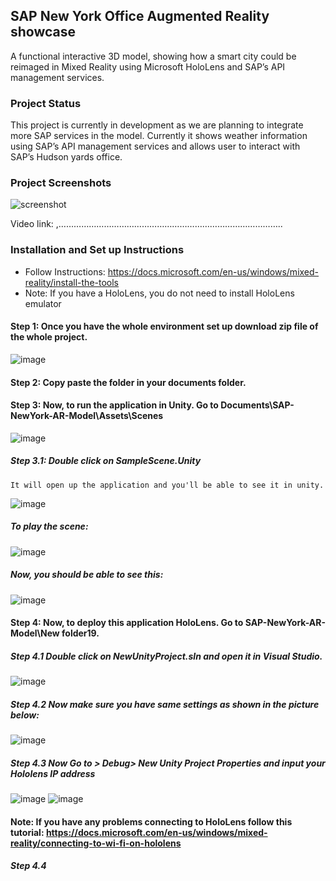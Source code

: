 ## SAP New York Office Augmented Reality showcase
A functional interactive 3D model, showing how a smart city could be reimaged in Mixed Reality using Microsoft HoloLens and SAP’s API management services. 

### Project Status
This project is currently in development as we are planning to integrate more SAP services in the model. Currently it shows weather information using SAP’s API management services and allows user to interact with SAP’s Hudson yards office.

### Project Screenshots
 
![screenshot](https://user-images.githubusercontent.com/24690198/44671229-f1e07900-a9f2-11e8-9db3-3be2e9553485.JPG)
 

Video link: ,……………………………………………………………………………..

### Installation and Set up Instructions

- Follow Instructions: https://docs.microsoft.com/en-us/windows/mixed-reality/install-the-tools
- Note: If you have a HoloLens, you do not need to install HoloLens emulator
 
#### Step 1: Once you have the whole environment set up download zip file of the whole project.

 ![image](https://user-images.githubusercontent.com/24690198/44673502-b4cbb500-a9f9-11e8-98d1-32543e8e2a35.png)

#### Step 2: Copy paste the folder in your documents folder.

#### Step 3: Now, to run the application in Unity. Go to Documents\SAP-NewYork-AR-Model\Assets\Scenes
   ![image](https://user-images.githubusercontent.com/24690198/44673757-6539b900-a9fa-11e8-9c54-66d990fc4abc.png)
   
   
   
   ##### Step 3.1: Double click on SampleScene.Unity
    It will open up the application and you'll be able to see it in unity. 
   ![image](https://user-images.githubusercontent.com/24690198/44674203-d1b4b800-a9fa-11e8-8ecc-ab8a00086f84.png)




   ##### To play the scene:
   ![image](https://user-images.githubusercontent.com/24690198/44675013-4688f180-a9fd-11e8-8544-075cb8309644.png)




   ##### Now, you should be able to see this:
   ![image](https://user-images.githubusercontent.com/24690198/44675180-c020df80-a9fd-11e8-9874-006d33911233.png)

 
 
 #### Step 4: Now, to deploy this application HoloLens. Go to SAP-NewYork-AR-Model\New folder19.
   ##### Step 4.1 Double click on NewUnityProject.sln and open it in Visual Studio. 
   ![image](https://user-images.githubusercontent.com/24690198/44786274-97195f80-ab61-11e8-9520-e899241438d0.png)
   
   
   ##### Step 4.2 Now make sure you have same settings as shown in the picture below:
   ![image](https://user-images.githubusercontent.com/24690198/44786365-df388200-ab61-11e8-80a4-d738bf9a4874.png)

   ##### Step 4.3 Now Go to > Debug> New Unity Project Properties and input your Hololens IP address
   ![image](https://user-images.githubusercontent.com/24690198/44786389-f4151580-ab61-11e8-8930-c4cad19bbc92.png)
   ![image](https://user-images.githubusercontent.com/24690198/44790416-490a5900-ab6d-11e8-9ca8-dc5b71b7ae12.png)




 #### Note: If you have any problems connecting to HoloLens follow this tutorial: https://docs.microsoft.com/en-us/windows/mixed-reality/connecting-to-wi-fi-on-hololens

  ##### Step 4.4 
